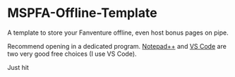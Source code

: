 # MSPFA-Offline-Template
A template to store your Fanventure offline, even host bonus pages on pipe.

Recommend opening in a dedicated program. <a href="https://notepad-plus-plus.org/downloads/">Notepad++</a> and <a href="https://code.visualstudio.com/download">VS Code</a> are two very good free choices (I use VS Code).

Just hit 
